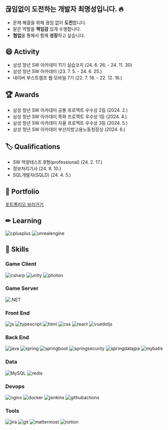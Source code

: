 ## 끊임없이 도전하는 개발자 최명성입니다. 🔥
- 문제 해결을 위해 끊임 없이 **도전**합니다.
- 맡은 역할을 **책임감** 있게 수행합니다.
- **협업**을 통해서 함께 **성장**하고 싶습니다.

## 😄 Activity
- 삼성 청년 SW 아카데미 11기 실습코치 (24. 6. 26. - 24. 11. 30)
- 삼성 청년 SW 아카데미 (23. 7. 5. - 24. 6. 25.)
- 네이버 부스트캠프 웹·모바일 7기 (22. 7. 18. - 22. 12. 16.)

## 🏆 Awards
- 삼성 청년 SW 아카데미 공통 프로젝트 우수상 2등 (2024. 2.)
- 삼성 청년 SW 아카데미 특화 프로젝트 우수상 1등 (2024. 4.)
- 삼성 청년 SW 아카데미 자율 프로젝트 우수상 3등 (2024. 5.)
- 삼성 청년 SW 아카데미 부산지방고용노동청장상 (2024. 6.)
  
## 🏷 Qualifications
- SW 역량테스트 B형(professional) (24. 2. 17.)
- 정보처리기사 (24. 9. 10.)
- SQL개발자(SQLD) (24. 4. 5.)

## 🎨 Portfolio
[포트폴리오 보러가기](https://www.canva.com/design/DAGTs74uK_8/y_LBA31WJUo8lLljdcDJYA/view?utm_content=DAGTs74uK_8&utm_campaign=designshare&utm_medium=link&utm_source=editor)
## ✏ Learning
![cplusplus](https://img.shields.io/badge/cplusplus-00599C?style=for-the-badge&logo=cplusplus&logoColor=white)
![unrealengine](https://img.shields.io/badge/unrealengine-0E1128?style=for-the-badge&logo=unrealengine&logoColor=white)
## 🔨 Skills
### Game Client
![csharp](https://img.shields.io/badge/csharp-512BD4?style=for-the-badge&logo=csharp&logoColor=white)
![unity](https://img.shields.io/badge/unity-222324?style=for-the-badge&logo=unity&logoColor=white)
![photon](https://img.shields.io/badge/photon-004480?style=for-the-badge&logo=photon&logoColor=white)

### Game Server
![.NET](https://img.shields.io/badge/dotnet-512BD4?style=for-the-badge&logo=dotnet&logoColor=white)

### Front End
![js](https://img.shields.io/badge/JavaScript-F7DF1E?style=for-the-badge&logo=JavaScript&logoColor=white)
![typescript](https://img.shields.io/badge/typescript-3178C6?style=for-the-badge&logo=typescript&logoColor=white)
![html](https://img.shields.io/badge/HTML5-E34F26?style=for-the-badge&logo=html5&logoColor=white)
![css](https://img.shields.io/badge/CSS-239120?&style=for-the-badge&logo=css3&logoColor=white)
![react](https://img.shields.io/badge/React-20232A?style=for-the-badge&logo=react&logoColor=61DAFB)
![vuedotjs](https://img.shields.io/badge/vuejs-4FC08D?style=for-the-badge&logo=vuedotjs&logoColor=61DAFB)  

### Back End
![java](https://img.shields.io/badge/Java-ED8B00?style=for-the-badge&logo=openjdk&logoColor=white)
![spring](https://img.shields.io/badge/Spring-6DB33F?style=for-the-badge&logo=spring&logoColor=white) 
![springboot](https://img.shields.io/badge/springboot-6DB33F?style=for-the-badge&logo=springboot&logoColor=white) 
![springsecurity](https://img.shields.io/badge/springsecurity-6DB33F?style=for-the-badge&logo=springsecurity&logoColor=white) 
![springdatajpa](https://img.shields.io/badge/springdatajpa-6DB33F?style=for-the-badge&logo=springdatajpa&logoColor=white) 
![mybatis](https://img.shields.io/badge/mybatis-020203?style=for-the-badge&logo=mybatis&logoColor=white) 

### Data
![MySQL](https://img.shields.io/badge/mysql-4479A1.svg?style=for-the-badge&logo=mysql&logoColor=white)
![redis](https://img.shields.io/badge/redis-FF4438.svg?style=for-the-badge&logo=redis&logoColor=white)

### Devops
![nginx](https://img.shields.io/badge/nginx-009639.svg?style=for-the-badge&logo=nginx&logoColor=white)
![docker](https://img.shields.io/badge/docker-2496ED.svg?style=for-the-badge&logo=docker&logoColor=white)
![jenkins](https://img.shields.io/badge/mysql-D24939.svg?style=for-the-badge&logo=jenkins&logoColor=white)
![githubactions](https://img.shields.io/badge/githubactions-2088FF.svg?style=for-the-badge&logo=githubactions&logoColor=white)

### Tools
![jira](https://img.shields.io/badge/jira-0052CC.svg?style=for-the-badge&logo=jira&logoColor=white)
![git](https://img.shields.io/badge/git-F05032.svg?style=for-the-badge&logo=git&logoColor=white)
![mattermost](https://img.shields.io/badge/mattermost-0058CC.svg?style=for-the-badge&logo=mattermost&logoColor=white)
![notion](https://img.shields.io/badge/notion-000000.svg?style=for-the-badge&logo=notion&logoColor=white)


<!--
**thingseong/thingseong** is a ✨ _special_ ✨ repository because its `README.md` (this file) appears on your GitHub profile.

Here are some ideas to get you started:

- 🔭 I’m currently working on ...
- 🌱 I’m currently learning ...
- 👯 I’m looking to collaborate on ...
- 🤔 I’m looking for help with ...
- 💬 Ask me about ...
- 📫 How to reach me: ...
- 😄 Pronouns: ...
- ⚡ Fun fact: ...
-->
